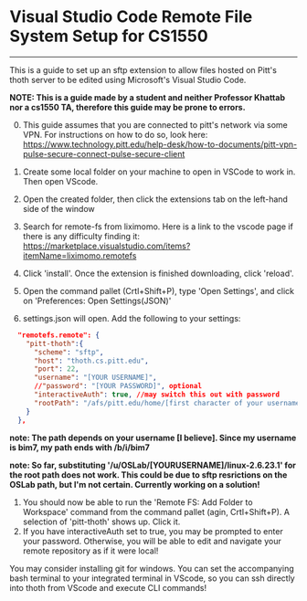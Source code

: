 # Visual Studio Code Remote File System Setup for CS1550
---
This is a guide to set up an sftp extension to allow files hosted on Pitt's thoth
server to be edited using Microsoft's Visual Studio Code.

**NOTE: This is a guide made by a student and neither Professor Khattab nor a cs1550 TA,
therefore this guide may be prone to errors.**

0. This guide assumes that you are connected to pitt's network via some VPN. For
instructions on how to do so, look here:
https://www.technology.pitt.edu/help-desk/how-to-documents/pitt-vpn-pulse-secure-connect-pulse-secure-client

1. Create some local folder on your machine to open in VSCode to work in. Then open VScode.
2. Open the created folder, then click the extensions tab on the left-hand side of the window
3. Search for remote-fs from liximomo. Here is a link to the vscode page if there is any difficulty finding it: https://marketplace.visualstudio.com/items?itemName=liximomo.remotefs
4. Click 'install'. Once the extension is finished downloading, click 'reload'.
5. Open the command pallet (Crtl+Shift+P), type 'Open Settings', and click on
   'Preferences: Open Settings(JSON)'
6. settings.json will open. Add the following to your settings:
    
```json
  "remotefs.remote": {
    "pitt-thoth":{
      "scheme": "sftp",
      "host": "thoth.cs.pitt.edu",
      "port": 22,
      "username": "[YOUR USERNAME]",
      //"password": "[YOUR PASSWORD]", optional
      "interactiveAuth": true, //may switch this out with password
      "rootPath": "/afs/pitt.edu/home/[first character of your username]/[second char of your username]/YOURUSERNAME", 
    }
  },
```

**note: The path depends on your username [I believe]. Since my username is bim7, my path ends with /b/i/bim7**
 
**note: So far, substituting '/u/OSLab/[YOURUSERNAME]/linux-2.6.23.1' for the root path does not work. This could be due to sftp resrictions on the OSLab path, but I'm not certain. Currently working on a solution!**

1. You should now be able to run the 'Remote FS: Add Folder to Workspace' command
   from the command pallet (agin, Crtl+Shift+P). A selection of 'pitt-thoth' shows
   up. Click it.
2. If you have interactiveAuth set to true, you may be prompted to enter your
   password. Otherwise, you will be able to edit and navigate your remote repository
   as if it were local!

You may consider installing git for windows. You can set the accompanying bash
terminal to your integrated terminal in VScode, so you can ssh directly into thoth
from VScode and execute CLI commands!